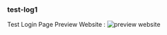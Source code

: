 ### test-log1
Test Login Page
Preview Website :
![preview website](https://github.com/veilchrome/test-log1/assets/61791293/e2cd870a-8131-423f-8cd0-bae2c8129e06)
